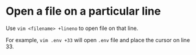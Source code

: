 # Open a file on a particular line

Use `vim <filename> +lineno` to open file on that line.

For example, `vim .env +33` will open `.env` file and place the cursor on line 33.
